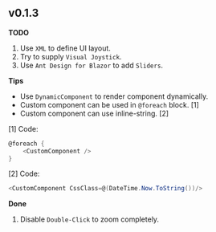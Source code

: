 ## v0.1.3

**TODO**
1. Use ``XML`` to define UI layout.
2. Try to supply ``Visual Joystick``.
3. Use ``Ant Design for Blazor`` to add ``Sliders``.

**Tips**

* Use ``DynamicComponent`` to render component dynamically.
* Custom component can be used in ``@foreach`` block. [1]
* Custom component can use inline-string. [2]


[1] Code:

```csharp
@foreach {
    <CustomComponent />
}
```

[2] Code:

```csharp
<CustomComponent CssClass=@(DateTime.Now.ToString())/>
```


**Done**
1. Disable ``Double-Click`` to zoom completely.